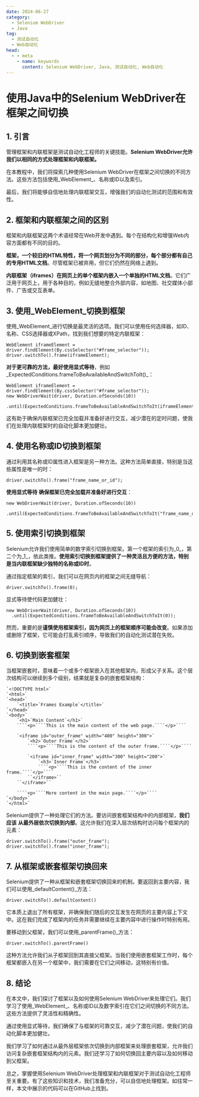 ```yaml
---
date: 2024-06-27
category:
  - Selenium WebDriver
  - Java
tag:
  - 测试自动化
  - Web自动化
head:
  - - meta
    - name: keywords
      content: Selenium WebDriver, Java, 测试自动化, Web自动化
---
```

# 使用Java中的Selenium WebDriver在框架之间切换

## 1. 引言

管理框架和内联框架是测试自动化工程师的关键技能。**Selenium WebDriver允许我们以相同的方式处理框架和内联框架。**

在本教程中，我们将探索几种使用Selenium WebDriver在框架之间切换的不同方法。这些方法包括使用_WebElement_、名称或ID以及索引。

最后，我们将能够自信地处理内联框架交互，增强我们的自动化测试的范围和有效性。

## 2. 框架和内联框架之间的区别

框架和内联框架这两个术语经常在Web开发中遇到。每个在结构化和增强Web内容方面都有不同的目的。

**框架，一个较旧的HTML特性，将一个网页划分为不同的部分，每个部分都有自己的专用HTML文档**。尽管框架已被弃用，但它们仍然在网络上遇到。

**内联框架（iframes）在网页上的单个框架内嵌入一个单独的HTML文档**。它们广泛用于网页上，用于各种目的，例如无缝地整合外部内容，如地图、社交媒体小部件、广告或交互表单。

## 3. 使用_WebElement_切换到框架

使用_WebElement_进行切换是最灵活的选项。我们可以使用任何选择器，如ID、名称、CSS选择器或XPath，找到我们想要的特定内联框架：

```
WebElement iframeElement = driver.findElement(By.cssSelector("#frame_selector"));
driver.switchTo().frame(iframeElement);
```

**对于更可靠的方法，最好使用显式等待**，例如_ExpectedConditions.frameToBeAvailableAndSwitchToIt()_：

```
WebElement iframeElement = driver.findElement(By.cssSelector("#frame_selector"));
new WebDriverWait(driver, Duration.ofSeconds(10))
  .until(ExpectedConditions.frameToBeAvailableAndSwitchToIt(iframeElement))
```

这有助于确保内联框架已完全加载并准备好进行交互，减少潜在的定时问题，使我们在处理内联框架时的自动化脚本更加健壮。

## 4. 使用名称或ID切换到框架

通过利用其名称或ID属性进入框架是另一种方法。这种方法简单直接，特别是当这些属性是唯一的时：

```
driver.switchTo().frame("frame_name_or_id");
```

**使用显式等待** **确保框架已完全加载并准备好进行交互**：

```
new WebDriverWait(driver, Duration.ofSeconds(10))
  .until(ExpectedConditions.frameToBeAvailableAndSwitchToIt("frame_name_or_id"));
```

## 5. 使用索引切换到框架

Selenium允许我们使用简单的数字索引切换到框架。第一个框架的索引为_0_，第二个为_1_，依此类推。**使用索引切换到框架提供了一种灵活且方便的方法，特别是当内联框架缺少独特的名称或ID时**。

通过指定框架的索引，我们可以在网页内的框架之间无缝导航：

```
driver.switchTo().frame(0);
```

显式等待使代码更加健壮：

```
new WebDriverWait(driver, Duration.ofSeconds(10))
  .until(ExpectedConditions.frameToBeAvailableAndSwitchToIt(0));
```

然而，重要的是**谨慎使用框架索引，因为网页上的框架顺序可能会改变**。如果添加或删除了框架，它可能会打乱索引顺序，导致我们的自动化测试潜在失败。

## 6. 切换到嵌套框架

当框架嵌套时，意味着一个或多个框架嵌入在其他框架内，形成父子关系。这个层次结构可以继续到多个级别，结果就是复杂的嵌套框架结构：

```
`<!DOCTYPE html>`
`<html>`
`<head>`
    `<title>`Frames Example`</title>`
`</head>`
`<body>`
    `<h1>`Main Content`</h1>`
    ````<p>````This is the main content of the web page.````</p>````

    `<iframe id="outer_frame" width="400" height="300">`
        `<h2>`Outer Frame`</h2>`
        ````<p>````This is the content of the outer frame.````</p>````

        `<iframe id="inner_frame" width="300" height="200">`
            `<h3>`Inner Frame`</h3>`
            ````<p>````This is the content of the inner frame.````</p>````
        ``</iframe>``
    ``</iframe>``

    ````<p>````More content in the main page.````</p>````
`</body>`
`</html>`
```

Selenium提供了一种处理它们的方法。要访问嵌套框架结构中的内部框架，**我们应该** **从最外层依次切换到内部**。这允许我们在深入层次结构时访问每个框架内的元素：

```
driver.switchTo().frame("outer_frame");
driver.switchTo().frame("inner_frame");
```

## 7. 从框架或嵌套框架切换回来

Selenium提供了一种从框架和嵌套框架切换回来的机制。要返回到主要内容，我们可以使用_defaultContent()_方法：

```
driver.switchTo().defaultContent()
```

它本质上退出了所有框架，并确保我们随后的交互发生在网页的主要内容上下文中。这在我们完成了框架内的任务并需要继续在主要内容中进行操作时特别有用。

要移动到父框架，我们可以使用_parentFrame()_方法：

```
driver.switchTo().parentFrame()
```

这种方法允许我们从子框架回到其直接父框架。当我们使用嵌套框架工作时，每个框架都嵌入在另一个框架中，我们需要在它们之间移动，这特别有价值。

## 8. 结论

在本文中，我们探讨了框架以及如何使用Selenium WebDriver来处理它们。我们学习了使用_WebElement_、名称或ID以及数字索引在它们之间切换的不同方法。这些方法提供了灵活性和精确性。

通过使用显式等待，我们确保了与框架的可靠交互，减少了潜在问题，使我们的自动化脚本更加健壮。

我们学习了如何通过从最外层框架依次切换到内部框架来处理嵌套框架，允许我们访问复杂嵌套框架结构内的元素。我们还学习了如何切换回主要内容以及如何移动到父框架。

总之，掌握使用Selenium WebDriver处理框架和内联框架对于测试自动化工程师至关重要。有了这些知识和技术，我们准备充分，可以自信地处理框架。如往常一样，本文中展示的代码可以在GitHub上找到。